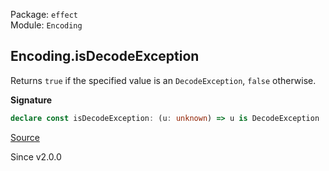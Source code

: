 Package: `effect`<br />
Module: `Encoding`<br />

## Encoding.isDecodeException

Returns `true` if the specified value is an `DecodeException`, `false` otherwise.

**Signature**

```ts
declare const isDecodeException: (u: unknown) => u is DecodeException
```

[Source](https://github.com/Effect-TS/effect/tree/main/packages/effect/src/Encoding.ts#L154)

Since v2.0.0